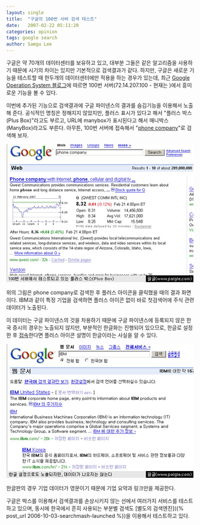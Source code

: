 ```yaml
---
layout: single
title:  "구글의 100번 서버 검색 테스트"
date:   2007-02-22 05:11:20
categories: opinion
tags: google search
author: Samgu Lee
---
```

구글은 약 70개의 데이터센터를 보유하고 있고, 대부분 그들은 같은 알고리즘을 사용하기 때문에 시기의 차이는 있지만 기본적으로 검색결과가 같다. 하지만, 구글은 새로운 기능을 테스트할 때 한두개의 데이터센터에만 적용을 하는 경우가 있는데, 최근 [Google Operation System 블로그](http://googlesystem.blogspot.com/2007/02/plus-boxes-new-way-to-look-at-search.html)에 따르면 100번 서버(72.14.207.100 - 현재는 )에서 흥미로운 기능을 볼 수 있다.

이번에 추가된 기능으로 검색결과에 구글 파이넨스의 결과를 숨김기능을 이용해서 노출해 준다. 공식적인 명칭은 정해지지 않았지만, 플러스 표시가 있다고 해서 "플러스 박스(Plus Box)"라고도 부르고, URL에 manybox가 표시된다고 해서 매니박스(ManyBox)라고도 부른다. 아무튼, 100번 서버에 접속해서 "[phone company](http://72.14.207.100/search?hl=en&q=phone+company&btnG=Search)"로 검색해 보자.

![구글 플러스 박스](/assets/100-server-test-in-google-search.jpg)

위의 그림은 phone company로 검색한 후 플러스 아이콘을 클릭했을 때의 결과 화면이다. IBM과 같이 특정 기업을 검색하면 플러스 아이콘 없이 바로 첫검색어에 주식 관련 데이터가 노출된다.

이 데이터는 구글 파이넨스의 것을 차용하기 때문에 구글 파이넨스에 등록되지 않은 한국 증시의 경우는 노출되지 않지만, 부분적인 한글화는 진행되어 있으므로, 한글로 설정한 후 [접속](http://72.14.207.100/search?hl=ko&q=IBM&btnG=%EA%B2%80%EC%83%89&lr=)한다면 플러스 아이콘 설명이 한글이라는 사실을 알 수 있다.

![구글 플러스 박스 한글판](/assets/100-server-test-in-korean.jpg)

한글판의 경우 기업 데이터가 영문이기 때문에 기업 요약과 링크만을 제공한다.

구글은 박스를 이용해서 검색결과를 손상시키지 않는 선에서 여러가지 서비스를 테스트하고 있으며, 동시에 한국에서 흔히 사용되는 부분별 검색도 [별도의 검색엔진]({% post_url 2006-10-03-searchmash-launched %})을 이용해서 테스트하고 있다.
